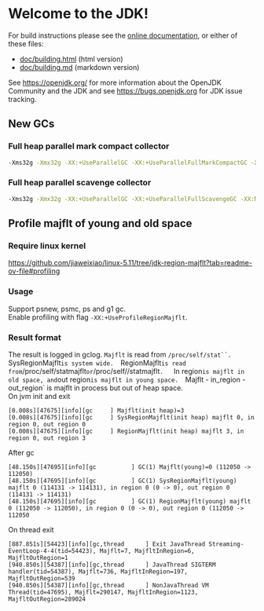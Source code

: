 # Welcome to the JDK!

For build instructions please see the
[online documentation](https://openjdk.org/groups/build/doc/building.html),
or either of these files:

- [doc/building.html](doc/building.html) (html version)
- [doc/building.md](doc/building.md) (markdown version)

See <https://openjdk.org/> for more information about the OpenJDK
Community and the JDK and see <https://bugs.openjdk.org> for JDK issue
tracking.


## New GCs
### Full heap parallel mark compact collector
```bash
-Xms32g -Xmx32g -XX:+UseParallelGC -XX:+UseParallelFullMarkCompactGC -XX:NewSize=1k -XX:MaxNewSize=1k -XX:-UseAdaptiveSizePolicy
```

### Full heap parallel scavenge collector
```bash
-Xms32g -Xmx32g -XX:+UseParallelGC -XX:+UseParallelFullScavengeGC -XX:NewSize=32g -XX:MaxNewSize=32g -XX:SurvivorRatio=1 -XX:-UseAdaptiveSizePolicy
```

## Profile majflt of young and old space
### Require linux kernel
https://github.com/jiaweixiao/linux-5.11/tree/jdk-region-majflt?tab=readme-ov-file#profiling  
### Usage
Support psnew, psmc, ps and g1 gc.  
Enable profiling with flag `-XX:+UseProfileRegionMajflt`.
### Result format
The result is logged in gclog. 
`Majflt` is read from `/proc/self/stat``.  
`SysRegionMajflt` is system wide.  
`RegionMajflt` is read from `/proc/self/statmajflt` or `/proc/self/<tid>/statmajflt`.  
`In region` is majflt in old space, and `out region` is majflt in young space.  
`Majflt - in_region - out_region` is majflt in process but out of heap space.  
On jvm init and exit
```text
[0.008s][47675][info][gc     ] Majflt(init heap)=3
[0.008s][47675][info][gc     ] SysRegionMajflt(init heap) majflt 0, in region 0, out region 0
[0.008s][47675][info][gc     ] RegionMajflt(init heap) majflt 3, in region 0, out region 3
```
After gc
```text
[48.150s][47695][info][gc          ] GC(1) Majflt(young)=0 (112050 -> 112050)
[48.150s][47695][info][gc          ] GC(1) SysRegionMajflt(young) majflt 0 (114131 -> 114131), in region 0 (0 -> 0), out region 0 (114131 -> 114131)
[48.150s][47695][info][gc          ] GC(1) RegionMajflt(young) majflt 0 (112050 -> 112050), in region 0 (0 -> 0), out region 0 (112050 -> 112050
```
On thread exit
```text
[887.851s][54423][info][gc,thread      ] Exit JavaThread Streaming-EventLoop-4-4(tid=54423), Majflt=7, MajfltInRegion=6, MajfltOutRegion=1
[940.850s][54387][info][gc,thread      ] JavaThread SIGTERM handler(tid=54387), Majflt=736, MajfltInRegion=197, MajfltOutRegion=539
[940.850s][54387][info][gc,thread      ] NonJavaThread VM Thread(tid=47695), Majflt=290147, MajfltInRegion=1123, MajfltOutRegion=289024
```
